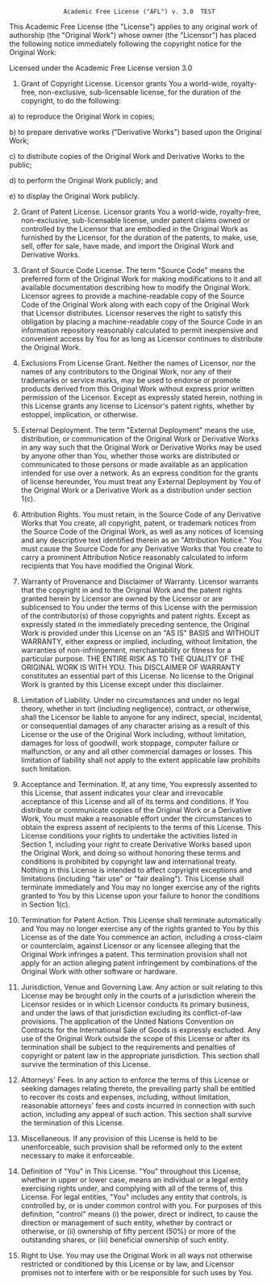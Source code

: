                    Academic Free License ("AFL") v. 3.0  TEST

This Academic Free License (the "License") applies to any original work of
authorship (the "Original Work") whose owner (the "Licensor") has placed the
following notice immediately following the copyright notice for the Original
Work:

Licensed under the Academic Free License version 3.0

1) Grant of Copyright License. Licensor grants You a world-wide, royalty-free,
non-exclusive, sub-licensable license, for the duration of the copyright, to do
the following:

  a) to reproduce the Original Work in copies;

  b) to prepare derivative works ("Derivative Works") based upon the Original
     Work;

  c) to distribute copies of the Original Work and Derivative Works to the
     public;

  d) to perform the Original Work publicly; and

  e) to display the Original Work publicly.

2) Grant of Patent License. Licensor grants You a world-wide, royalty-free,
non-exclusive, sub-licensable license, under patent claims owned or controlled
by the Licensor that are embodied in the Original Work as furnished by the
Licensor, for the duration of the patents, to make, use, sell, offer for sale,
have made, and import the Original Work and Derivative Works.

3) Grant of Source Code License. The term "Source Code" means the preferred
form of the Original Work for making modifications to it and all available
documentation describing how to modify the Original Work. Licensor agrees to
provide a machine-readable copy of the Source Code of the Original Work along
with each copy of the Original Work that Licensor distributes. Licensor reserves
the right to satisfy this obligation by placing a machine-readable copy of the
Source Code in an information repository reasonably calculated to permit
inexpensive and convenient access by You for as long as Licensor continues to
distribute the Original Work.

4) Exclusions From License Grant. Neither the names of Licensor, nor the names
of any contributors to the Original Work, nor any of their trademarks or service
marks, may be used to endorse or promote products derived from this Original
Work without express prior written permission of the Licensor. Except as
expressly stated herein, nothing in this License grants any license to Licensor's
patent rights, whether by estoppel, implication, or otherwise.

5) External Deployment. The term "External Deployment" means the use,
distribution, or communication of the Original Work or Derivative Works in any
way such that the Original Work or Derivative Works may be used by anyone
other than You, whether those works are distributed or communicated to those
persons or made available as an application intended for use over a network. As
an express condition for the grants of license hereunder, You must treat any
External Deployment by You of the Original Work or a Derivative Work as a
distribution under section 1(c).

6) Attribution Rights. You must retain, in the Source Code of any Derivative Works 
that You create, all copyright, patent, or trademark notices from the Source Code 
of the Original Work, as well as any notices of licensing and any descriptive
text identified therein as an "Attribution Notice." You must cause the Source Code
for any Derivative Works that You create to carry a prominent Attribution Notice
reasonably calculated to inform recipients that You have modified the Original Work.

7) Warranty of Provenance and Disclaimer of Warranty. Licensor warrants that the 
copyright in and to the Original Work and the patent rights granted herein by 
Licensor are owned by the Licensor or are sublicensed to You under the terms of 
this License with the permission of the contributor(s) of those copyrights and patent 
rights. Except as expressly stated in the immediately preceding sentence, the Original 
Work is provided under this License on an "AS IS" BASIS and WITHOUT WARRANTY, either 
express or implied, including, without limitation, the warranties of non-infringement,
merchantability or fitness for a particular purpose. THE ENTIRE RISK AS TO THE QUALITY 
OF THE ORIGINAL WORK IS WITH YOU. This DISCLAIMER OF WARRANTY constitutes an essential 
part of this License. No license to the Original Work is granted by this License except 
under this disclaimer.

8) Limitation of Liability. Under no circumstances and under no legal theory, whether 
in tort (including negligence), contract, or otherwise, shall the Licensor be liable 
to anyone for any indirect, special, incidental, or consequential damages of any 
character arising as a result of this License or the use of the Original Work including, 
without limitation, damages for loss of goodwill, work stoppage, computer failure or 
malfunction, or any and all other commercial damages or losses. This limitation of 
liability shall not apply to the extent applicable law prohibits such limitation.

9) Acceptance and Termination. If, at any time, You expressly assented to this License,
that assent indicates your clear and irrevocable acceptance of this License and all of 
its terms and conditions. If You distribute or communicate copies of the Original Work
or a Derivative Work, You must make a reasonable effort under the circumstances to obtain
the express assent of recipients to the terms of this License. This License conditions 
your rights to undertake the activities listed in Section 1, including your right to create 
Derivative Works based upon the Original Work, and doing so without honoring these terms 
and conditions is prohibited by copyright law and international treaty. Nothing in this 
License is intended to affect copyright exceptions and limitations (including "fair use" 
or "fair dealing"). This License shall terminate immediately and You may no longer exercise 
any of the rights granted to You by this License upon your failure to honor the conditions
in Section 1(c).

10) Termination for Patent Action. This License shall terminate automatically and You 
may no longer exercise any of the rights granted to You by this License as of the date You 
commence an action, including a cross-claim or counterclaim, against Licensor or any licensee
alleging that the Original Work infringes a patent. This termination provision shall not 
apply for an action alleging patent infringement by combinations of the Original Work with
other software or hardware.

11) Jurisdiction, Venue and Governing Law. Any action or suit relating to this License may
be brought only in the courts of a jurisdiction wherein the Licensor resides or in which 
Licensor conducts its primary business, and under the laws of that jurisdiction excluding 
its conflict-of-law provisions. The application of the United Nations Convention on Contracts
for the International Sale of Goods is expressly excluded. Any use of the Original Work 
outside the scope of this License or after its termination shall be subject to the requirements
and penalties of copyright or patent law in the appropriate jurisdiction. This section 
shall survive the termination of this License.

12) Attorneys' Fees. In any action to enforce the terms of this License or seeking damages
relating thereto, the prevailing party shall be entitled to recover its costs and expenses,
including, without limitation, reasonable attorneys' fees and costs incurred in connection 
with such action, including any appeal of such action. This section shall survive the 
termination of this License.

13) Miscellaneous. If any provision of this License is held to be unenforceable, such provision
shall be reformed only to the extent necessary to make it enforceable.

14) Definition of "You" in This License. "You" throughout this License, whether in upper or 
lower case, means an individual or a legal entity exercising rights under, and complying with 
all of the terms of, this License. For legal entities, "You" includes any entity that controls,
is controlled by, or is under common control with you. For purposes of this definition, "control"
means (i) the power, direct or indirect, to cause the direction or management of such entity,
whether by contract or otherwise, or (ii) ownership of fifty percent (50%) or more of the 
outstanding shares, or (iii) beneficial ownership of such entity.

15) Right to Use. You may use the Original Work in all ways not otherwise restricted or 
conditioned by this License or by law, and Licensor promises not to interfere with or be 
responsible for such uses by You.
